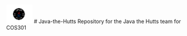 <img height="50" src="https://github.com/Nicvaniek/Java-the-Hutts/blob/master/Java-Hutts.png">
# Java-the-Hutts
Repository for the Java the Hutts team for COS301
